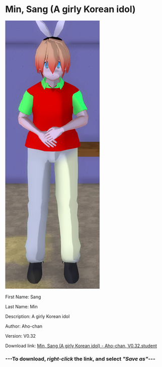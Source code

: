 # Min, Sang (A girly Korean idol)

<img src = "https://raw.githubusercontent.com/Arbiter1223/Daigaku-Gurashi-Custom-Students/master/Students/Files/Min%2C%20Sang%20(A%20girly%20Korean%20idol).png">

First Name: Sang

Last Name: Min

Description: A girly Korean idol

Author: Aho-chan

Version: V0.32

Download link: <a href="https://raw.githubusercontent.com/Arbiter1223/Daigaku-Gurashi-Custom-Students/master/Students/Files/Min%2C%20Sang%20(A%20girly%20Korean%20idol)%20-%20Aho-chan%2C%20V0.32.student">Min, Sang (A girly Korean idol) - Aho-chan, V0.32.student</a>

### ---**To download, _right-click_ the link, and select _"Save as"_**---
